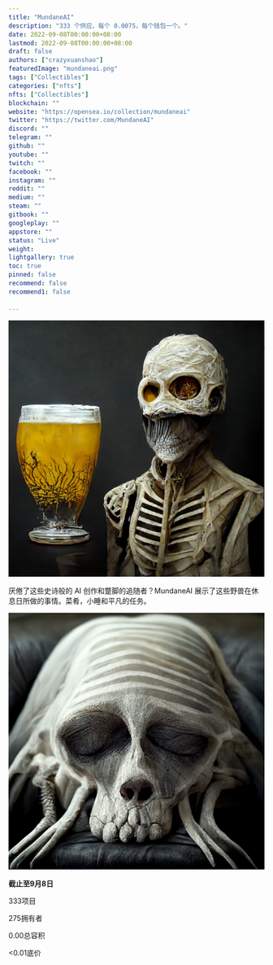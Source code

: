 ```yaml
---
title: "MundaneAI"
description: "333 个供应，每个 0.0075，每个钱包一个。"
date: 2022-09-08T00:00:00+08:00
lastmod: 2022-09-08T00:00:00+08:00
draft: false
authors: ["crazyxuanshao"]
featuredImage: "mundaneai.png"
tags: ["Collectibles"]
categories: ["nfts"]
nfts: ["Collectibles"]
blockchain: ""
website: "https://opensea.io/collection/mundaneai"
twitter: "https://twitter.com/MundaneAI"
discord: ""
telegram: ""
github: ""
youtube: ""
twitch: ""
facebook: ""
instagram: ""
reddit: ""
medium: ""
steam: ""
gitbook: ""
googleplay: ""
appstore: ""
status: "Live"
weight: 
lightgallery: true
toc: true
pinned: false
recommend: false
recommend1: false

---
```


![dwdw](dwdw.png)

厌倦了这些史诗般的 AI 创作和蹩脚的追随者？MundaneAI 展示了这些野兽在休息日所做的事情。菜肴，小睡和平凡的任务。

![wwww](wwww.png)

**截止至9月8日**

333项目

275拥有者

0.00总容积

<0.01底价